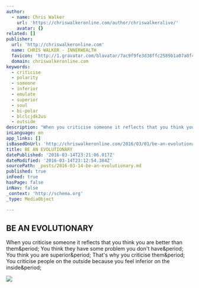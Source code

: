 ```yaml
---
author:
  - name: Chris Walker
    url: 'https://chriswalkeronline.com/author/chriswalkeralive/'
    avatar: {}
related: []
publisher:
  url: 'http://chriswalkeronline.com'
  name: CHRIS WALKER - INNERWEALTH
  favicon: 'http://1.gravatar.com/blavatar/7ac9f9fe3d38ffc2589b1a07a0f411c2?s=16'
  domain: chriswalkeronline.com
keywords:
  - criticise
  - polarity
  - someone
  - inferior
  - emulate
  - superior
  - soul
  - bi-polar
  - blclcjdk2us
  - outside
description: "When you criticise someone it reflects that you think you are better than them. You think they have some problem you don't have. You think you are superior. That's why you criticise them. You criticise people on the outside because you feel inferior on the inside."
inLanguage: en
app_links: []
isBasedOnUrl: 'http://chriswalkeronline.com/2016/03/01/be-an-evolutionary/'
title: BE AN EVOLUTIONARY
datePublished: '2016-03-14T23:21:06.017Z'
dateModified: '2016-03-14T23:12:54.384Z'
sourcePath: _posts/2016-03-14-be-an-evolutionary.md
published: true
inFeed: true
hasPage: false
inNav: false
_context: 'http://schema.org'
_type: MediaObject

---
```

<article style=""><h1>BE AN EVOLUTIONARY</h1><p>When you criticise someone it reflects that you think you are better than them&amp;period; You think they have some problem you don't have&amp;period; You think you are superior&amp;period; That's why you criticise them&amp;period; You criticise people on the outside because you feel inferior on the inside&amp;period;</p><img src="https://i2.wp.com/chriswalkeralive.files.wordpress.com/2016/02/template-bg-1.jpg?fit=440%2C330&amp;ssl=1" /></article>